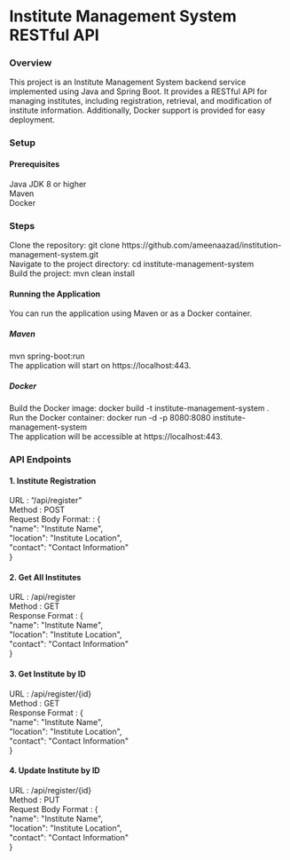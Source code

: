 <h1>Institute Management System RESTful API</h1>

<h3>Overview</h3>
This project is an Institute Management System backend service implemented using Java and Spring Boot. It provides a RESTful API for managing institutes, including registration, retrieval, and modification of institute information. Additionally, Docker support is provided for easy deployment.

<h3>Setup</h3>
<h4>Prerequisites</h4>
Java JDK 8 or higher<br>
Maven<br>
Docker <br>
<h3>Steps</h3>
Clone the repository: git clone https://github.com/ameenaazad/institution-management-system.git<br>
Navigate to the project directory: cd institute-management-system<br>
Build the project: mvn clean install<br>
<h4>Running the Application</h4>
You can run the application using Maven or as a Docker container.<br>
<h5>Maven</h5>
mvn spring-boot:run<br>
The application will start on https://localhost:443.

<h5>Docker</h5>
Build the Docker image: docker build -t institute-management-system .<br>
Run the Docker container: docker run -d -p 8080:8080 institute-management-system<br>
The application will be accessible at https://localhost:443.<br>



<h3>API Endpoints</h3>
<h4>1.	Institute Registration</h4>
URL				: “/api/register”<br>
Method 			: POST<br>
Request Body Format:		: {<br>
  "name": "Institute Name",<br>
  "location": "Institute Location",<br>
  "contact": "Contact Information"<br>
}<br>
<h4>2.	Get All Institutes</h4>
URL				: /api/register<br>
Method				: GET<br>
Response Format		: {<br>
  "name": "Institute Name",<br>
  "location": "Institute Location",<br>
  "contact": "Contact Information"<br>
}<br>
<h4>3.	Get Institute by ID</h4>
URL				: /api/register/{id}<br>
Method				: GET<br>
Response Format		: {<br>
  "name": "Institute Name",<br>
  "location": "Institute Location",<br>
  "contact": "Contact Information"<br>
}<br>

<h4>4.	Update Institute by ID</h4>
URL				: /api/register/{id}<br>
Method				: PUT<br>
Request Body Format		: {<br>
  "name": "Institute Name",<br>
  "location": "Institute Location",<br>
  "contact": "Contact Information"<br>
}<br>


